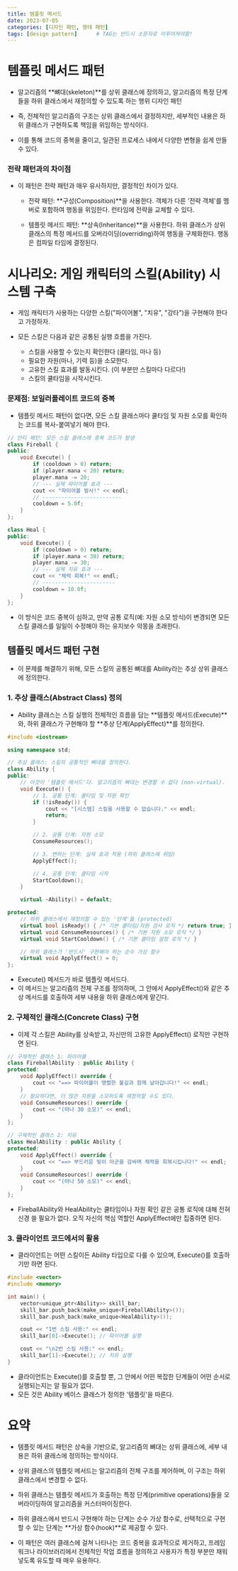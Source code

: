 ```yaml
---
title: 템플릿 메서드
date: 2023-07-05
categories: [디자인 패턴, 행태 패턴]
tags: [design pattern]		# TAG는 반드시 소문자로 이루어져야함!
---
```


# 템플릿 메서드 패턴

* 알고리즘의 **뼈대(skeleton)**를 상위 클래스에 정의하고, 알고리즘의 특정 단계들을 하위 클래스에서 재정의할 수 있도록 하는 행위 디자인 패턴

* 즉, 전체적인 알고리즘의 구조는 상위 클래스에서 결정하지만, 세부적인 내용은 하위 클래스가 구현하도록 책임을 위임하는 방식이다. 
* 이를 통해 코드의 중복을 줄이고, 일관된 프로세스 내에서 다양한 변형을 쉽게 만들 수 있다.

### 전략 패턴과의 차이점
* 이 패턴은 전략 패턴과 매우 유사하지만, 결정적인 차이가 있다.

  * 전략 패턴: **구성(Composition)**을 사용한다. 객체가 다른 '전략 객체'를 멤버로 포함하여 행동을 위임한다. 런타임에 전략을 교체할 수 있다.

  * 템플릿 메서드 패턴: **상속(Inheritance)**을 사용한다. 하위 클래스가 상위 클래스의 특정 메서드를 오버라이딩(overriding)하여 행동을 구체화한다. 행동은 컴파일 타임에 결정된다.


# 시나리오: 게임 캐릭터의 스킬(Ability) 시스템 구축
* 게임 캐릭터가 사용하는 다양한 스킬("파이어볼", "치유", "강타")을 구현해야 한다고 가정하자. 
* 모든 스킬은 다음과 같은 공통된 실행 흐름을 가진다.

  * 스킬을 사용할 수 있는지 확인한다 (쿨타임, 마나 등)
  * 필요한 자원(마나, 기력 등)을 소모한다.
  * 고유한 스킬 효과를 발동시킨다. (이 부분만 스킬마다 다르다!)
  * 스킬의 쿨타임을 시작시킨다.

### 문제점: 보일러플레이트 코드의 중복

* 템플릿 메서드 패턴이 없다면, 모든 스킬 클래스마다 쿨타임 및 자원 소모를 확인하는 코드를 복사-붙여넣기 해야 한다.

```c++
// 안티 패턴: 모든 스킬 클래스에 중복 코드가 발생
class Fireball {
public:
    void Execute() {
        if (cooldown > 0) return;
        if (player.mana < 20) return;
        player.mana -= 20;
        // --- 실제 파이어볼 효과 ---
        cout << "파이어볼 발사!" << endl;
        // -------------------------
        cooldown = 5.0f;
    }
};

class Heal {
public:
    void Execute() {
        if (cooldown > 0) return;
        if (player.mana < 30) return;
        player.mana -= 30;
        // --- 실제 치유 효과 ---
        cout << "체력 회복!" << endl;
        // -----------------------
        cooldown = 10.0f;
    }
};
```

* 이 방식은 코드 중복이 심하고, 만약 공통 로직(예: 자원 소모 방식)이 변경되면 모든 스킬 클래스를 일일이 수정해야 하는 유지보수 악몽을 초래한다.

## 템플릿 메서드 패턴 구현
* 이 문제를 해결하기 위해, 모든 스킬의 공통된 뼈대를 Ability라는 추상 상위 클래스에 정의한다.

### 1. 추상 클래스(Abstract Class) 정의

* Ability 클래스는 스킬 실행의 전체적인 흐름을 담는 **템플릿 메서드(Execute)**와, 하위 클래스가 구현해야 할 **추상 단계(ApplyEffect)**를 정의한다.

```c++
#include <iostream>

using namespace std;

// 추상 클래스: 스킬의 공통적인 뼈대를 정의한다.
class Ability {
public:
    // 이것이 '템플릿 메서드'다. 알고리즘의 뼈대는 변경할 수 없다 (non-virtual).
    void Execute() {
        // 1. 공통 단계: 쿨타임 및 자원 확인
        if (!isReady()) {
            cout << "[시스템] 스킬을 사용할 수 없습니다." << endl;
            return;
        }

        // 2. 공통 단계: 자원 소모
        ConsumeResources();

        // 3. 변하는 단계: 실제 효과 적용 (하위 클래스에 위임)
        ApplyEffect();

        // 4. 공통 단계: 쿨타임 시작
        StartCooldown();
    }

    virtual ~Ability() = default;

protected:
    // 하위 클래스에서 재정의할 수 있는 '단계'들 (protected)
    virtual bool isReady() { /* 기본 쿨타임/자원 검사 로직 */ return true; }
    virtual void ConsumeResources() { /* 기본 자원 소모 로직 */ }
    virtual void StartCooldown() { /* 기본 쿨타임 설정 로직 */ }

    // 하위 클래스가 '반드시' 구현해야 하는 순수 가상 함수
    virtual void ApplyEffect() = 0;
};
```

* Execute() 메서드가 바로 템플릿 메서드다. 
* 이 메서드는 알고리즘의 전체 구조를 정의하며, 그 안에서 ApplyEffect()와 같은 추상 메서드를 호출하여 세부 내용을 하위 클래스에게 맡긴다.

### 2. 구체적인 클래스(Concrete Class) 구현
* 이제 각 스킬은 Ability를 상속받고, 자신만의 고유한 ApplyEffect() 로직만 구현하면 된다.

```c++
// 구체적인 클래스 1: 파이어볼
class FireballAbility : public Ability {
protected:
    void ApplyEffect() override {
        cout << "==> 파이어볼이 맹렬한 불길과 함께 날아갑니다!" << endl;
    }
    // 필요하다면, 더 많은 자원을 소모하도록 재정의할 수도 있다.
    void ConsumeResources() override {
        cout << "(마나 30 소모)" << endl;
    }
};

// 구체적인 클래스 2: 치유
class HealAbility : public Ability {
protected:
    void ApplyEffect() override {
        cout << "==> 부드러운 빛이 아군을 감싸며 체력을 회복시킵니다!" << endl;
    }
    void ConsumeResources() override {
        cout << "(마나 50 소모)" << endl;
    }
};
```

* FireballAbility와 HealAbility는 쿨타임이나 자원 확인 같은 공통 로직에 대해 전혀 신경 쓸 필요가 없다. 오직 자신의 핵심 역할인 ApplyEffect에만 집중하면 된다.

### 3. 클라이언트 코드에서의 활용
* 클라이언트는 어떤 스킬이든 Ability 타입으로 다룰 수 있으며, Execute()를 호출하기만 하면 된다.

```c++
#include <vector>
#include <memory>

int main() {
    vector<unique_ptr<Ability>> skill_bar;
    skill_bar.push_back(make_unique<FireballAbility>());
    skill_bar.push_back(make_unique<HealAbility>());

    cout << "1번 스킬 사용:" << endl;
    skill_bar[0]->Execute(); // 파이어볼 실행

    cout << "\n2번 스킬 사용:" << endl;
    skill_bar[1]->Execute(); // 치유 실행
}
```

* 클라이언트는 Execute()를 호출할 뿐, 그 안에서 어떤 복잡한 단계들이 어떤 순서로 실행되는지는 알 필요가 없다. 
* 모든 것은 Ability 베이스 클래스가 정의한 '템플릿'을 따른다.


# 요약

* 템플릿 메서드 패턴은 상속을 기반으로, 알고리즘의 뼈대는 상위 클래스에, 세부 내용은 하위 클래스에 정의하는 방식이다.

* 상위 클래스의 템플릿 메서드는 알고리즘의 전체 구조를 제어하며, 이 구조는 하위 클래스에서 변경할 수 없다.

* 하위 클래스는 템플릿 메서드가 호출하는 특정 단계(primitive operations)들을 오버라이딩하여 알고리즘을 커스터마이징한다.

* 하위 클래스에서 반드시 구현해야 하는 단계는 순수 가상 함수로, 선택적으로 구현할 수 있는 단계는 **가상 함수(hook)**로 제공할 수 있다.

* 이 패턴은 여러 클래스에 걸쳐 나타나는 코드 중복을 효과적으로 제거하고, 프레임워크나 라이브러리에서 전체적인 작업 흐름을 정의하고 사용자가 특정 부분만 채워 넣도록 유도할 때 매우 유용하다.